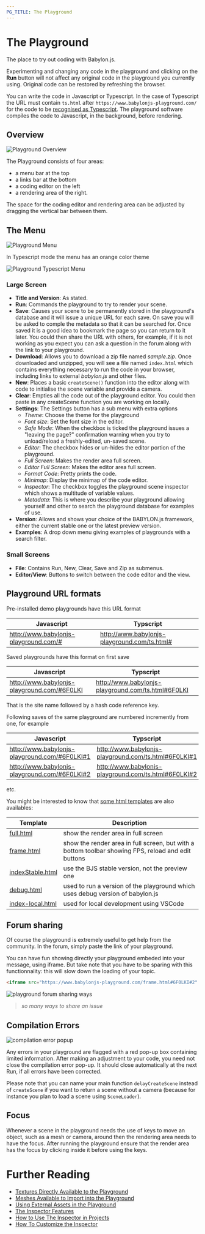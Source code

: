 ```yaml
---
PG_TITLE: The Playground
---
```


# The Playground

The place to try out coding with Babylon.js.

Experimenting and changing any code in the playground and clicking on the **Run** button will not affect any original code in the playground you currently using. 
Original code can be restored by refreshing the browser.

You can write the code in Javascript or Typescript. In the case of Typescript the URL must contain `ts.html` after `https://www.babylonjs-playground.com/` for the code to be [recognised as Typescript](https://www.babylonjs-playground.com/ts.html). The playground software compiles the code to Javascript, in the background, before rendering.

## Overview

![Playground Overview](/img/how_to/Introduction/playground.jpg)

The Playground consists of four areas:

- a menu bar at the top
- a links bar at the bottom
- a coding editor on the left
- a rendering area of the right.

The space for the coding editor and rendering area can be adjusted by dragging the vertical bar between them.

## The Menu

![Playground Menu](/img/how_to/Introduction/pgmenu.jpg)

In Typescript mode the menu has an orange color theme

![Playground Typescript Menu](/img/how_to/Introduction/pgmenu_ts.jpg)

### Large Screen

- **Title and Version**: As stated.
- **Run**: Commands the playground to try to render your scene.
- **Save**: Causes your scene to be permanently stored in the playground's database and it will issue a unique URL for each save. On save you will be asked to comple the metadata so that it can be searched for. Once saved it is a good idea to bookmark the page so you can return to it later. You could then share the URL with others, for example, if it is not working as you expect you can ask a question in the forum along with the link to your playground.
- **Download**: Allows you to download a zip file named *sample.zip*. Once downloaded and unzipped, you will see a file named `index.html` 
which contains everything necessary to run the code in your browser, including links to external *babylon.js* and other files.
- **New**: Places a basic `createScene()` function into the editor along with code to initialise the scene variable and provide a camera.
- **Clear**: Empties all the code out of the playground editor.  You could then paste in any createScene function you are working on locally.
- **Settings**: The Settings button has a sub menu with extra options
  - *Theme*: Choose the theme for the playground
  - *Font size*: Set the font size in the editor.
  - *Safe Mode*: When the checkbox is ticked the playground issues a "leaving the page?" confirmation warning when you try to unload/reload a freshly-edited, un-saved scene.
  - *Editor*: The checkbox hides or un-hides the editor portion of the playground.
  - *Full Screen*: Makes the render area full screen.
  - *Editor Full Screen*: Makes the editor area full screen.
  - *Format Code*: Pretty prints the code.
  - *Minimap*: Display the minimap of the code editor.
  - *Inspector*: The checkbox toggles the playground scene inspector which shows a multitude of variable values.
  - *Metadata*: This is where you describe your playground allowing yourself and other to search the playground database for examples of use.
- **Version**: Allows and shows your choice of the BABYLON.js framework, either the current stable one or the latest preview version.
- **Examples**: A drop down menu giving examples of playgrounds with a search filter.

### Small Screens

- **File**: Contains Run, New, Clear, Save and Zip as submenus.
- **Editor/View**: Buttons to switch between the code editor and the view.

## Playground URL formats

Pre-installed demo playgrounds have this URL format

| Javascript | Typscript |
|---|---|
| http://www.babylonjs-playground.com/# | http://www.babylonjs-playground.com/ts.html# |

Saved playgrounds have this format on first save

| Javascript | Typscript |
|---|---|
| http://www.babylonjs-playground.com/#6F0LKI | http://www.babylonjs-playground.com/ts.html#6F0LKI |

That is the site name followed by a hash code reference key.

Following saves of the same playground are numbered incremently from one, for example 

| Javascript | Typscript |
|---|---|
| http://www.babylonjs-playground.com/#6F0LKI#1 | http://www.babylonjs-playground.com/ts.html#6F0LKI#1 |
| http://www.babylonjs-playground.com/#6F0LKI#2 | http://www.babylonjs-playground.com/ts.html#6F0LKI#2 |
  
etc.

You might be interested to know that [some html templates](https://github.com/BabylonJS/Babylon.js/tree/master/Playground) are also availables:

Template | Description
--- | ---
[full.html](https://www.babylonjs-playground.com/full.html#6F0LKI#2) | show the render area in full screen
[frame.html](https://www.babylonjs-playground.com/frame.html#6F0LKI#2) | show the render area in full screen, but with a bottom toolbar showing FPS, reload and edit buttons
[indexStable.html](https://www.babylonjs-playground.com/indexStable.html#6F0LKI#2) | use the BJS stable version, not the preview one
[debug.html](https://www.babylonjs-playground.com/debug.html#6F0LKI#2) | used to run a version of the playground which uses debug version of babylon.js
[index-local.html](https://www.babylonjs-playground.com/index-local.html#6F0LKI#2) | used for local development using VSCode

## Forum sharing

Of course the playground is extremely useful to get help from the community. In the forum, simply paste the link of your playground.

You can have fun showing directly your playground embeded into your message, using iframe. But take note that you have to be sparing with this functionnality: this will slow down the loading of your topic.

```html
<iframe src="https://www.babylonjs-playground.com/frame.html#6F0LKI#2" width="400px" height="250px" ></iframe>
```

![playground forum sharing ways](/img/features/pgsupport/pg-forum-sharing-ways.jpg)
> *so many ways to share an issue*

## Compilation Errors

![compilation error popup](/img/features/pgsupport/pg-compilation-error.jpg)

Any errors in your playground are flagged with a red pop-up box containing limited information. After making an adjustment to your code, you need not close the compilation error pop-up.  It should close automatically at the next Run, if all errors have been corrected.

Please note that you can name your main function `delayCreateScene` instead of `createScene` if you want to return a scene without a camera (because for instance you plan to load a scene using `SceneLoader`).

## Focus

Whenever a scene in the playground needs the use of keys to move an object, such as a mesh or camera, around then the rendering area needs to have the focus. After running the playground ensure that the render area has the focus by clicking inside it before using the keys. 

# Further Reading
 
- [Textures Directly Available to the Playground](/resources/Playground_Textures.html)
- [Meshes Available to Import into the Playground](/resources/meshes_to_load)
- [Using External Assets in the Playground](/resources/External_PG_assets)
- [The Inspector Features](/features/playground_debuglayer)
- [How to Use The Inspector in Projects](/How_To/debug_layer)
- [How To Customize the Inspector](/How_To/customize_debug_layer)
